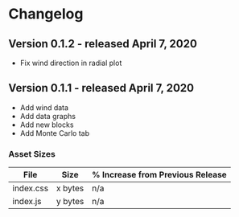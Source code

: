# Changelog

## Version 0.1.2 - released April 7, 2020

- Fix wind direction in radial plot

## Version 0.1.1 - released April 7, 2020

- Add wind data
- Add data graphs
- Add new blocks
- Add Monte Carlo tab

### Asset Sizes

| File | Size | % Increase from Previous Release |
|---|---|---|
| index.css | x bytes | n/a |
| index.js | y bytes | n/a |


